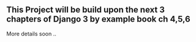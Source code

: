 This Project will be build upon the next 3 chapters of Django 3 by example book ch 4,5,6
----------------------------------------------------------------------------------------
More details soon ..
